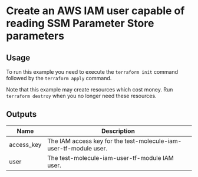 # Create an AWS IAM user capable of reading SSM Parameter Store parameters #

## Usage ##

To run this example you need to execute the `terraform init` command
followed by the `terraform apply` command.

Note that this example may create resources which cost money. Run
`terraform destroy` when you no longer need these resources.

## Outputs ##

| Name | Description |
|------|-------------|
| access_key | The IAM access key for the test-molecule-iam-user-tf-module user. |
| user | The test-molecule-iam-user-tf-module IAM user. |
